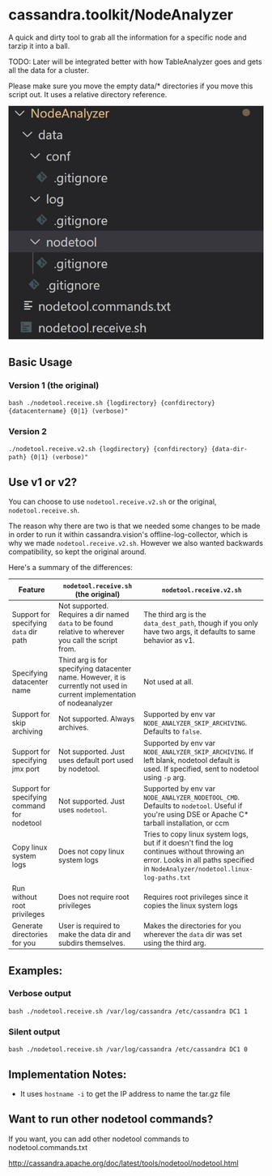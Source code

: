 # cassandra.toolkit/NodeAnalyzer
A quick and dirty tool to grab all the information for a specific node and tarzip it into a ball. 

TODO: Later will be integrated better with how TableAnalyzer goes and gets all the data for a cluster. 

Please make sure you move the empty data/* directories if you move this script out. It uses a relative directory reference. 

![NodeAnalyzer Folders](./assets/NodeAnalyzer_folders.jpg)

## Basic Usage
### Version 1 (the original)
```
bash ./nodetool.receive.sh {logdirectory} {confdirectory} {datacentername} {0|1} (verbose)"
```

### Version 2
```
./nodetool.receive.v2.sh {logdirectory} {confdirectory} {data-dir-path} {0|1} (verbose)"
```

## Use v1 or v2?
You can choose to use `nodetool.receive.v2.sh` or the original, `nodetool.receive.sh`. 

The reason why there are two is that we needed some changes to be made in order to run it within cassandra.vision's offline-log-collector, which is why we made `nodetool.receive.v2.sh`. However we also wanted backwards compatibility, so kept the original around. 

Here's a summary of the differences:

| Feature | `nodetool.receive.sh` (the original) | `nodetool.receive.v2.sh` |  
| ------- | ------------------------------------ | ------ |  
| Support for specifying `data` dir path | Not supported. Requires a dir named `data` to be found relative to wherever you call the script from. | The third arg is the `data_dest_path`, though if you only have two args, it defaults to same behavior as v1. |  
| Specifying datacenter name  | Third arg is for specifying datacenter name. However, it is currently not used in current implementation of nodeanalyzer | Not used at all. |  
| Support for skip archiving | Not supported. Always archives.  | Supported by env var `NODE_ANALYZER_SKIP_ARCHIVING`. Defaults to `false`.  |  
| Support for specifying jmx port | Not supported. Just uses default port used by nodetool. | Supported by env var `NODE_ANALYZER_SKIP_ARCHIVING`. If left blank, nodetool default is used. If specified, sent to nodetool using `-p` arg. |  
| Support for specifying command for nodetool | Not supported. Just uses `nodetool`. | Supported by env var `NODE_ANALYZER_NODETOOL_CMD`. Defaults to `nodetool`. Useful if you're using DSE or Apache C* tarball installation, or ccm |  
| Copy linux system logs | Does not copy linux system logs | Tries to copy linux system logs, but if it doesn't find the log continues without throwing an error. Looks in all paths specified in `NodeAnalyzer/nodetool.linux-log-paths.txt` |  
| Run without root privileges | Does not require root privileges | Requires root privileges since it copies the linux system logs |  
| Generate directories for you | User is required to make the data dir and subdirs themselves. | Makes the directories for you wherever the `data` dir was set using the third arg. |  

## Examples:

### Verbose output 

```
bash ./nodetool.receive.sh /var/log/cassandra /etc/cassandra DC1 1
```

### Silent output 

```
bash ./nodetool.receive.sh /var/log/cassandra /etc/cassandra DC1 0
```

## Implementation Notes:
- It uses `hostname -i` to get the IP address to name the tar.gz file

## Want to run other nodetool commands?
If you want, you can add other nodetool commands to nodetool.commands.txt

http://cassandra.apache.org/doc/latest/tools/nodetool/nodetool.html
